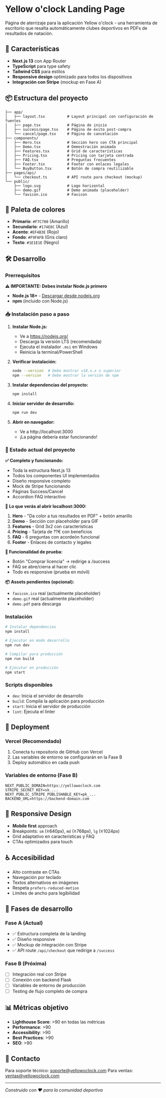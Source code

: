 # Yellow o'clock Landing Page

Página de aterrizaje para la aplicación Yellow o'clock - una herramienta de escritorio que resalta automáticamente clubes deportivos en PDFs de resultados de natación.

## 🚀 Características

- **Next.js 13** con App Router
- **TypeScript** para type safety
- **Tailwind CSS** para estilos
- **Responsive design** optimizado para todos los dispositivos
- **Integración con Stripe** (mockup en Fase A)

## 📦 Estructura del proyecto

```
├── app/
│   ├── layout.tsx          # Layout principal con configuración de fuentes
│   ├── page.tsx            # Página de inicio
│   ├── success/page.tsx    # Página de éxito post-compra
│   └── cancel/page.tsx     # Página de cancelación
├── components/
│   ├── Hero.tsx            # Sección hero con CTA principal
│   ├── Demo.tsx            # Demostración animada
│   ├── Features.tsx        # Grid de características
│   ├── Pricing.tsx         # Pricing con tarjeta centrada
│   ├── FAQ.tsx             # Preguntas frecuentes
│   ├── Footer.tsx          # Footer con enlaces legales
│   └── BuyButton.tsx       # Botón de compra reutilizable
├── pages/api/
│   └── checkout.ts         # API route para checkout (mockup)
└── public/
    ├── logo.svg            # Logo horizontal
    ├── demo.gif            # Demo animada (placeholder)
    └── favicon.ico         # Favicon
```

## 🎨 Paleta de colores

- **Primario**: `#F7C700` (Amarillo)
- **Secundario**: `#174E8C` (Azul)
- **Acento**: `#EF4B3E` (Rojo)
- **Fondo**: `#F9FAFB` (Gris claro)
- **Texto**: `#1E1E1E` (Negro)

## 🛠 Desarrollo

### Prerrequisitos

**⚠️ IMPORTANTE: Debes instalar Node.js primero**
- **Node.js 18+** - [Descargar desde nodejs.org](https://nodejs.org/)
- **npm** (incluido con Node.js)

### 📥 Instalación paso a paso

1. **Instalar Node.js:**
   - Ve a https://nodejs.org/
   - Descarga la versión LTS (recomendada)
   - Ejecuta el instalador `.msi` en Windows
   - Reinicia la terminal/PowerShell

2. **Verificar instalación:**
   ```bash
   node --version  # Debe mostrar v18.x.x o superior
   npm --version   # Debe mostrar la versión de npm
   ```

3. **Instalar dependencias del proyecto:**
   ```bash
   npm install
   ```

4. **Iniciar servidor de desarrollo:**
   ```bash
   npm run dev
   ```

5. **Abrir en navegador:**
   - Ve a http://localhost:3000
   - ¡La página debería estar funcionando!

### 🎯 Estado actual del proyecto

**✅ Completo y funcionando:**
- Toda la estructura Next.js 13
- Todos los componentes UI implementados
- Diseño responsive completo
- Mock de Stripe funcionando
- Páginas Success/Cancel
- Accordion FAQ interactivo

**📱 Lo que verás al abrir localhost:3000:**
1. **Hero** - "Da color a tus resultados en PDF" + botón amarillo
2. **Demo** - Sección con placeholder para GIF
3. **Features** - Grid 3x2 con características
4. **Pricing** - Tarjeta de ??€ con beneficios
5. **FAQ** - 6 preguntas con acordeón funcional
6. **Footer** - Enlaces de contacto y legales

**🔘 Funcionalidad de prueba:**
- Botón "Comprar licencia" → redirige a /success
- FAQ se abre/cierra al hacer clic
- Todo es responsive (prueba en móvil)

**📦 Assets pendientes (opcional):**
- `favicon.ico` real (actualmente placeholder)
- `demo.gif` real (actualmente placeholder)
- `demo.pdf` para descarga

### Instalación

```bash
# Instalar dependencias
npm install

# Ejecutar en modo desarrollo
npm run dev

# Compilar para producción
npm run build

# Ejecutar en producción
npm start
```

### Scripts disponibles

- `dev`: Inicia el servidor de desarrollo
- `build`: Compila la aplicación para producción
- `start`: Inicia el servidor de producción
- `lint`: Ejecuta el linter

## 🚀 Deployment

### Vercel (Recomendado)

1. Conecta tu repositorio de GitHub con Vercel
2. Las variables de entorno se configurarán en la Fase B
3. Deploy automático en cada push

### Variables de entorno (Fase B)

```env
NEXT_PUBLIC_DOMAIN=https://yellowoclock.com
STRIPE_SECRET_KEY=sk_...
NEXT_PUBLIC_STRIPE_PUBLISHABLE_KEY=pk_...
BACKEND_URL=https://backend-domain.com
```

## 📱 Responsive Design

- **Mobile first** approach
- Breakpoints: `sm` (≥640px), `md` (≥768px), `lg` (≥1024px)
- Grid adaptativo en características y FAQ
- CTAs optimizados para touch

## ♿ Accesibilidad

- Alto contraste en CTAs
- Navegación por teclado
- Textos alternativos en imágenes
- Respeta `prefers-reduced-motion`
- Límites de ancho para legibilidad

## 🔄 Fases de desarrollo

### Fase A (Actual)
- ✅ Estructura completa de la landing
- ✅ Diseño responsive
- ✅ Mockup de integración con Stripe
- ✅ API route `/api/checkout` que redirige a `/success`

### Fase B (Próxima)
- [ ] Integración real con Stripe
- [ ] Conexión con backend Flask
- [ ] Variables de entorno de producción
- [ ] Testing de flujo completo de compra

## 📊 Métricas objetivo

- **Lighthouse Score**: >90 en todas las métricas
- **Performance**: >90
- **Accessibility**: >90
- **Best Practices**: >90
- **SEO**: >90

## 📧 Contacto

Para soporte técnico: [soporte@yellowoclock.com](mailto:soporte@yellowoclock.com)
Para ventas: [ventas@yellowoclock.com](mailto:ventas@yellowoclock.com)

---

*Construido con ❤️ para la comunidad deportiva*
